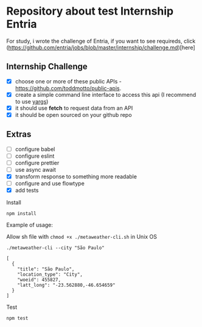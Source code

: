 # Repository about test Internship Entria

For study, i wrote the challenge of Entria, if you want to see requireds, click (https://github.com/entria/jobs/blob/master/internship/challenge.md)[here]

## Internship Challenge

- [x] choose one or more of these public APIs - https://github.com/toddmotto/public-apis.
- [x] create a simple command line interface to access this api (I recommend to use [yargs](https://github.com/yargs/yargs))
- [x] it should use **fetch** to request data from an API
- [x] it should be open sourced on your github repo

## Extras
- [ ] configure babel
- [ ] configure eslint
- [ ] configure prettier
- [ ] use async await
- [x] transform response to something more readable
- [ ] configure and use flowtype
- [x] add tests

Install

`npm install`

Example of usage:

Allow sh file with `chmod +x ./metaweather-cli.sh` in Unix OS

`./metaweather-cli --city "São Paulo"`

```
[
  {
    "title": "São Paulo",
    "location_type": "City",
    "woeid": 455827,
    "latt_long": "-23.562880,-46.654659"
  }
]
```

Test

`npm test`



